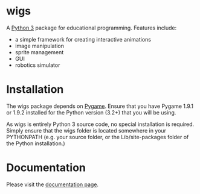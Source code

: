 # wigs
A [Python 3](http://www.python.org) package for educational programming. Features include:
* a simple framework for creating interactive animations
* image manipulation
* sprite management
* GUI
* robotics simulator

# Installation
The wigs package depends on [Pygame](http://pygame.org/download.shtml). Ensure that you have Pygame 1.9.1 or 1.9.2 installed for the Python version (3.2+) that you will be using.

As wigs is entirely Python 3 source code, no special installation is required. Simply ensure that the wigs folder is located somewhere in your PYTHONPATH (e.g. your source folder, or the Lib/site-packages folder of the Python installation.)

# Documentation
Please visit the [documentation page](http://devwigs.github.io).
